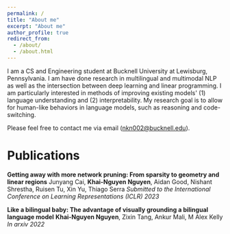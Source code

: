 ```yaml
---
permalink: /
title: "About me"
excerpt: "About me"
author_profile: true
redirect_from: 
  - /about/
  - /about.html
---
```


I am a CS and Engineering student at Bucknell University at Lewisburg, Pennsylvania. I am have done research in multilingual and multimodal NLP as well as the intersection between deep learning and linear programming. I am particularly interested in methods of improving existing models' (1) language understanding and (2) interpretability. My research goal is to allow for human-like behaviors in language models, such as reasoning and code-switching.

Please feel free to contact me via email (nkn002@bucknell.edu).

<!-- About me
===
I am originally from Ho Chi Minh City, Vietnam. Here in the States, I go by Nguyen Nguyen, but in Vietnamese, my name is Khải Nguyên [kʰaːj ŋwiəŋ]. As Vietnamese is a tonal and isolating language, many people in the States have found it difficult to pronounce my name. As such, I have enjoyed hearing many variations of my name, such as win, wind, or en-win. Nevertheless, my favorites have been win-win, which is the main motivation for my English name, and Winnie-the-Pooh. Since language changes with time, I believe there is no absolute "correct" way to pronounce any word, so please feel free to call me whatever you want - as long as it makes sense. -->

Publications
===
**Getting away with more network pruning: From sparsity to geometry and linear regions**
Junyang Cai, **Khai-Nguyen Nguyen**, Aidan Good, Nishant Shrestha, Ruisen Tu, Xin Yu, Thiago Serra 
_Submitted to the International Conference on Learning Representations (ICLR) 2023_

**Like a bilingual baby: The advantage of visually grounding a bilingual language model** 
**Khai-Nguyen Nguyen**, Zixin Tang, Ankur Mali, M Alex Kelly
_In arxiv 2022_






